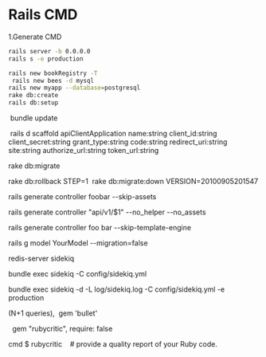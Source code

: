 # Rails CMD



1.Generate CMD

```bash
rails server -b 0.0.0.0
rails s -e production

rails new bookRegistry -T
 rails new bees -d mysql
rails new myapp --database=postgresql
rake db:create 
rails db:setup
```



 bundle update


 rails d scaffold apiClientApplication name:string client_id:string client_secret:string grant_type:string code:string redirect_uri:string site:string authorize_url:string token_url:string


rake db:migrate

rake db:rollback STEP=1 
rake db:migrate:down VERSION=20100905201547


rails generate controller foobar --skip-assets

rails generate controller "api/v1/$1" --no_helper --no_assets

rails generate controller foo bar --skip-template-engine


rails g model YourModel --migration=false


redis-server
sidekiq

 bundle exec sidekiq -C config/sidekiq.yml

bundle exec sidekiq -d -L log/sidekiq.log -C config/sidekiq.yml -e production

 






(N+1 queries),
 gem 'bullet' 

  gem "rubycritic", require: false

cmd $ rubycritic    # provide a quality report of your Ruby code.
